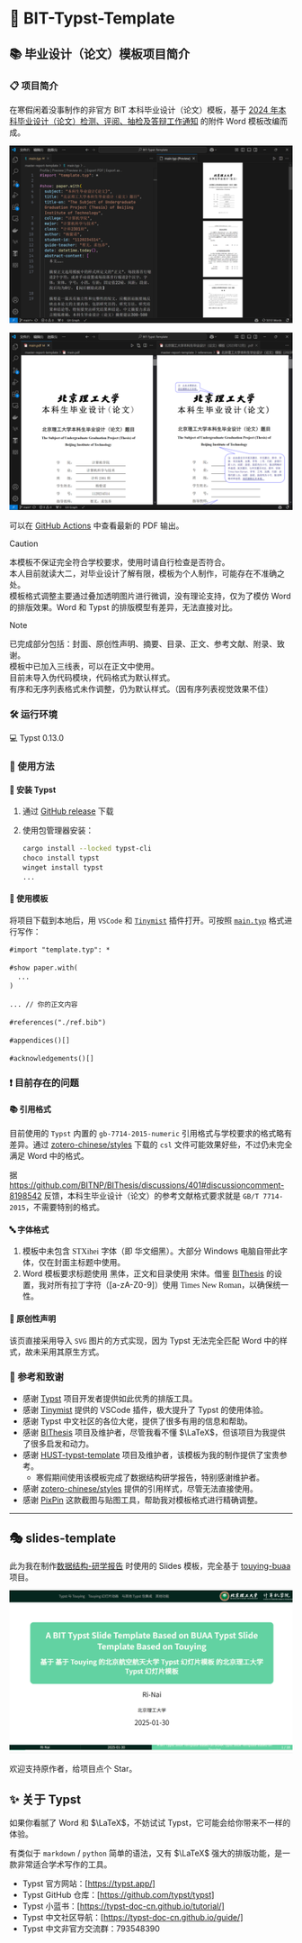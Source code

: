 # 📝 BIT-Typst-Template

## 📚 毕业设计（论文）模板项目简介

### 📋 项目简介

在寒假闲着没事制作的非官方 BIT 本科毕业设计（论文）模板，基于 [2024 年本科毕业设计（论文）检测、评阅、抽检及答辩工作通知](https://jwb.bit.edu.cn//tzgg/026420854e704c86a2790948f6dc7034.htm) 的附件 Word 模板改编而成。

![example](docs/assets/example.png)

![contrast](docs/assets/contrast.png)

可以在 [GitHub Actions](https://github.com/Ri-Nai/BIT-Typst-Template/actions/workflows/build.yml) 中查看最新的 PDF 输出。

<!-- 或者在 [Releases](https://github.com/Ri-Nai/BIT-Typst-Template/releases) 中下载 -->

> [!CAUTION]
> 本模板不保证完全符合学校要求，使用时请自行检查是否符合。 <br>
> 本人目前就读大二，对毕业设计了解有限，模板为个人制作，可能存在不准确之处。 <br>
> 模板格式调整主要通过叠加透明图片进行微调，没有理论支持，仅为了模仿 Word 的排版效果。Word 和 Typst 的排版模型有差异，无法直接对比。

> [!NOTE]
> 已完成部分包括：封面、原创性声明、摘要、目录、正文、参考文献、附录、致谢。 <br>
> 模板中已加入三线表，可以在正文中使用。 <br>
> 目前未导入伪代码模块，代码格式为默认样式。 <br>
> 有序和无序列表格式未作调整，仍为默认样式。（因有序列表视觉效果不佳）

### 🛠️ 运行环境

💻 Typst 0.13.0

### 🚀 使用方法

#### 💾 安装 Typst

1. 通过 [GitHub release](https://github.com/typst/typst/releases) 下载
2. 使用包管理器安装：

   ```sh
   cargo install --locked typst-cli
   choco install typst
   winget install typst
   ...
   ```

#### 📖 使用模板

将项目下载到本地后，用 `VSCode` 和 [`Tinymist`](https://Myriad-Dreamin.github.io/tinymist) 插件打开。可按照 [`main.typ`](https://github.com/Ri-Nai/BIT-Typst-Template/blob/main/master-report-template/main.typ) 格式进行写作：

```typst
#import "template.typ": *

#show paper.with(
  ...
)

... // 你的正文内容

#references("./ref.bib")

#appendices()[]

#acknowledgements()[]
```

### ❗ 目前存在的问题

#### 📚 引用格式

目前使用的 `Typst` 内置的 `gb-7714-2015-numeric` 引用格式与学校要求的格式略有差异。通过 [zotero-chinese/styles](https://github.com/zotero-chinese/styles/blob/main/src/beijing-institute-of-technology/beijing-institute-of-technology.csl) 下载的 `csl` 文件可能效果好些，不过仍未完全满足 Word 中的格式。

据 https://github.com/BITNP/BIThesis/discussions/401#discussioncomment-8198542 反馈，本科生毕业设计（论文）的参考文献格式要求就是 `GB/T 7714-2015`，不需要特别的格式。

#### 🔤 字体格式

1. 模板中未包含 <span style="font-family: STXihei">STXihei</span> 字体（即 <span style="font-family: STXihei">华文细黑</span>）。大部分 Windows 电脑自带此字体，仅在封面主标题中使用。
2. Word 模板要求标题使用 <span style="font-family: 黑体">黑体</span>，正文和目录使用 <span style="font-family: 宋体">宋体</span>。借鉴 [BIThesis](https://bithesis.bitnp.net/) 的设置，我对所有拉丁字符（[a-zA-Z0-9]）使用 <span style="font-family: Times New Roman">Times New Roman</span>，以确保统一性。

#### 📝 原创性声明

该页直接采用导入 `SVG` 图片的方式实现，因为 Typst 无法完全匹配 Word 中的样式，故未采用其原生方式。

### 🙏 参考和致谢

- 感谢 [Typst](https://github.com/typst/typst) 项目开发者提供如此优秀的排版工具。
- 感谢 [Tinymist](https://github.com/Myriad-Dreamin/tinymist) 提供的 VSCode 插件，极大提升了 Typst 的使用体验。
- 感谢 Typst 中文社区的各位大佬，提供了很多有用的信息和帮助。
- 感谢 [BIThesis](https://bithesis.bitnp.net/) 项目及维护者，尽管我看不懂 $\LaTeX$，但该项目为我提供了很多启发和动力。
- 感谢 [HUST-typst-template](https://github.com/werifu/HUST-typst-template/) 项目及维护者，该模板为我的制作提供了宝贵参考。
  - 寒假期间使用该模板完成了数据结构研学报告，特别感谢维护者。
- 感谢 [zotero-chinese/styles](https://github.com/zotero-chinese/styles) 提供的引用样式，尽管无法直接使用。
- 感谢 [PixPin](https://www.pixpin.cn/) 这款截图与贴图工具，帮助我对模板格式进行精确调整。
---

## 🎭 slides-template

此为我在制作[数据结构-研学报告](https://github.com/Ri-Nai/BIT-Lexue-Code/blob/main/Data-Structure/Research-Report/1120231313-%E6%B1%87%E6%8A%A5.typ) 时使用的 Slides 模板，完全基于 [touying-buaa](https://github.com/Coekjan/touying-buaa) 项目。

![example](docs/assets/example-touying.png)

欢迎支持原作者，给项目点个 Star。
## ✨ 关于 Typst

如果你看腻了 Word 和 $\LaTeX$，不妨试试 Typst，它可能会给你带来不一样的体验。

有类似于 `markdown` / `python` 简单的语法，又有 $\LaTeX$ 强大的排版功能，是一款非常适合学术写作的工具。


- Typst 官方网站：[https://typst.app/]
- Typst GitHub 仓库：[https://github.com/typst/typst]
- Typst 小蓝书：[https://typst-doc-cn.github.io/tutorial/]
- Typst 中文社区导航：[https://typst-doc-cn.github.io/guide/]
- Typst 中文非官方交流群：793548390

